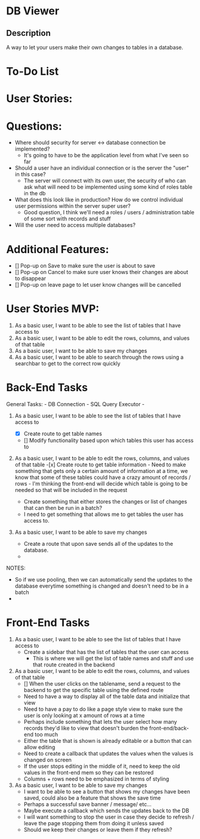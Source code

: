 # DB Viewer

## Description

A way to let your users make their own changes to tables in a database.

# To-Do List

# User Stories:

<!-- As a basic user, I want to be able to login and logout so that I can access the application whenever I want
    - Login / Logout Front-End Components
    - User Information DB Component
    - Don't need a signup page because the user won't be signing up
As a basic user, I want to be able to see the tables that I am assigned to be able to see which tables that I have access to
As a basic user, I want to be able to click on the tables to see what information is stored inside
As a basic user, I want to be able to edit information in the tables to make sure the tables have all of the correct information
As a basic user, I want to be able to save the changes that I made to have my changes become permanent
As a basic user, I want to be able to see the history of my changes to see what my last changes were and correct them if necessary (optional)
As a basic user, I want to be able to manage my login information to guarantee my usability of the application
As an admin, I want to be able to add users so that the users can go in and edit the information
As an admin, I want to be able to  -->

# Questions:

- Where should security for server <-> database connection be implemented?
  - It's going to have to be the application level from what I've seen so far
- Should a user have an individual connection or is the server the "user" in this case?
  - The server will connect with its own user, the security of who can ask what will need to be implemented using some kind of roles table in the db
- What does this look like in production? How do we control individual user permissions within the server super user?
  - Good question, I think we'll need a roles / users / administration table of some sort with records and stuff
- Will the user need to access multiple databases?

# Additional Features:

- [] Pop-up on Save to make sure the user is about to save
- [] Pop-up on Cancel to make sure user knows their changes are about to disappear
- [] Pop-up on leave page to let user know changes will be cancelled

# User Stories MVP:

1. As a basic user, I want to be able to see the list of tables that I have access to
2. As a basic user, I want to be able to edit the rows, columns, and values of that table
3. As a basic user, I want to be able to save my changes
4. As a basic user, I want to be able to search through the rows using a searchbar to get to the correct row quickly

# Back-End Tasks

General Tasks: - DB Connection - SQL Query Executor -

1. As a basic user, I want to be able to see the list of tables that I have access to

   - [x] Create route to get table names
   - [] Modify functionality based upon which tables this user has access to

2. As a basic user, I want to be able to edit the rows, columns, and values of that table -[x] Create route to get table information - Need to make something that gets only a certain amount of information at a time, we know that some of these tables could have a crazy amount of records / rows - I'm thinking the front-end will decide which table is going to be needed so that will be included in the request
   - Create something that either stores the changes or list of changes that can then be run in a batch?
   - I need to get something that allows me to get tables the user has access to.
3. As a basic user, I want to be able to save my changes
   - Create a route that upon save sends all of the updates to the database.
   -

NOTES:

- So if we use pooling, then we can automatically send the updates to the database everytime something is changed and doesn't need to be in a batch
-

# Front-End Tasks

1. As a basic user, I want to be able to see the list of tables that I have access to
   - Create a sidebar that has the list of tables that the user can access
     - This is where we will get the list of table names and stuff and use that route created in the backend
2. As a basic user, I want to be able to edit the rows, columns, and values of that table
   - [] When the user clicks on the tablename, send a request to the backend to get the specific table using the defined route
   - Need to have a way to display all of the table data and initialize that view
   - Need to have a pay to do like a page style view to make sure the user is only looking at x amount of rows at a time
   - Perhaps include something that lets the user select how many records they'd like to view that doesn't burden the front-end/back-end too much
   - Either the table that is shown is already editable or a button that can allow editing
   - Need to create a callback that updates the values when the values is changed on screen
   - If the user stops editing in the middle of it, need to keep the old values in the front-end mem so they can be restored
   - Columns + rows need to be emphasized in terms of styling
3. As a basic user, I want to be able to save my changes
   - I want to be able to see a button that shows my changes have been saved, could also be a feature that shows the save time
   - Perhaps a successful save banner / message/ etc...
   - Maybe execute a callback which sends the updates back to the DB
   - I will want something to stop the user in case they decide to refresh / leave the page stopping them from doing it unless saved
   - Should we keep their changes or leave them if they refresh?
